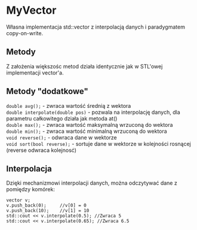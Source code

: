 # MyVector
Własna implementacja std::vector z interpolacją danych i paradygmatem copy-on-write.
## Metody
Z założenia większośc metod działa identycznie jak w STL'owej implementacji vector'a.
## Metody "dodatkowe"
`double avg();` - zwraca wartość średnią z wektora  
`double interpolate(double pos)` - pozwala na interpolację danych, dla parametru całkowitego działa jak metoda at()  
`double max();` - zwraca wartość maksymalną wrzuconą do wektora  
`double min();` - zwraca wartość minimalną wrzuconą do wektora  
`void reverse();` - odwraca dane w wektorze  
`void sort(bool reverse);` - sortuje dane w wektorze w kolejności rosnącej (reverse odwraca kolejnosć)  
## Interpolacja
Dzięki mechanizmowi interpolacji danych, można odczytywać dane z pomiędzy komórek:
```
vector v;
v.push_back(0);     //v[0] = 0
v.push_back(10);    //v[1] = 10
std::cout << v.interpolate(0.5); //Zwraca 5
std::cout << v.interpolate(0.65); //Zwraca 6.5
```
